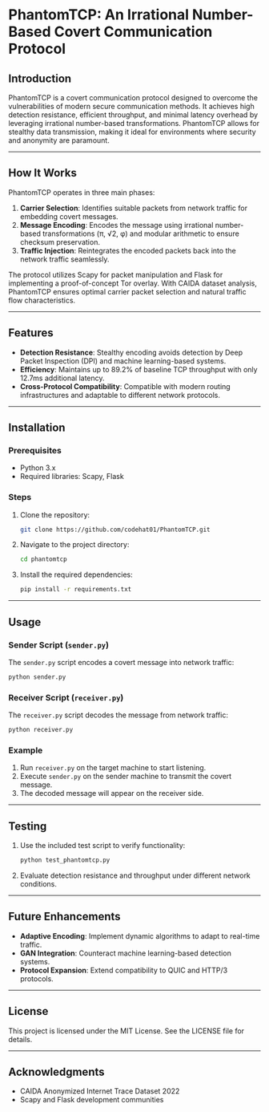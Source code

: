 # PhantomTCP: An Irrational Number-Based Covert Communication Protocol

## Introduction
PhantomTCP is a covert communication protocol designed to overcome the vulnerabilities of modern secure communication methods. It achieves high detection resistance, efficient throughput, and minimal latency overhead by leveraging irrational number-based transformations. PhantomTCP allows for stealthy data transmission, making it ideal for environments where security and anonymity are paramount.

---

## How It Works
PhantomTCP operates in three main phases:
1. **Carrier Selection**: Identifies suitable packets from network traffic for embedding covert messages.
2. **Message Encoding**: Encodes the message using irrational number-based transformations (π, √2, φ) and modular arithmetic to ensure checksum preservation.
3. **Traffic Injection**: Reintegrates the encoded packets back into the network traffic seamlessly.

The protocol utilizes Scapy for packet manipulation and Flask for implementing a proof-of-concept Tor overlay. With CAIDA dataset analysis, PhantomTCP ensures optimal carrier packet selection and natural traffic flow characteristics.

---

## Features
- **Detection Resistance**: Stealthy encoding avoids detection by Deep Packet Inspection (DPI) and machine learning-based systems.
- **Efficiency**: Maintains up to 89.2% of baseline TCP throughput with only 12.7ms additional latency.
- **Cross-Protocol Compatibility**: Compatible with modern routing infrastructures and adaptable to different network protocols.

---

## Installation
### Prerequisites
- Python 3.x
- Required libraries: Scapy, Flask

### Steps
1. Clone the repository:
   ```bash
   git clone https://github.com/codehat01/PhantomTCP.git
   ```
2. Navigate to the project directory:
   ```bash
   cd phantomtcp
   ```
3. Install the required dependencies:
   ```bash
   pip install -r requirements.txt
   ```

---

## Usage
### Sender Script (`sender.py`)
The `sender.py` script encodes a covert message into network traffic:
```bash
python sender.py
```
### Receiver Script (`receiver.py`)
The `receiver.py` script decodes the message from network traffic:
```bash
python receiver.py
```
### Example
1. Run `receiver.py` on the target machine to start listening.
2. Execute `sender.py` on the sender machine to transmit the covert message.
3. The decoded message will appear on the receiver side.

---

## Testing
1. Use the included test script to verify functionality:
   ```bash
   python test_phantomtcp.py
   ```
2. Evaluate detection resistance and throughput under different network conditions.

---

## Future Enhancements
- **Adaptive Encoding**: Implement dynamic algorithms to adapt to real-time traffic.
- **GAN Integration**: Counteract machine learning-based detection systems.
- **Protocol Expansion**: Extend compatibility to QUIC and HTTP/3 protocols.

---

## License
This project is licensed under the MIT License. See the LICENSE file for details.

---

## Acknowledgments
- CAIDA Anonymized Internet Trace Dataset 2022
- Scapy and Flask development communities
